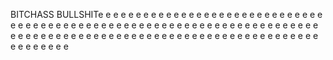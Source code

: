 BITCHASS BULLSHITe
e
e
e
e
e
e
e
e
e
e
e
e
e
e
e
e
e
e
e
e
e
e
e
e
e
e
e
e
e
e
e
e
e
e
e
e
e
e
e
e
e
e
e
e
e
e
e
e
e
e
e
e
e
e
e
e
e
e
e
e
e
e
e
e
e
e
e
e
e
e
e
e
e
e
e
e
e
e
e
e
e
e
e
e
e
e
e
e
e
e
e
e
e
e
e
e
e
e
e
e
e
e
e
e
e
e
e
e
e
e
e
e
e
e
e
e
e
e
e
